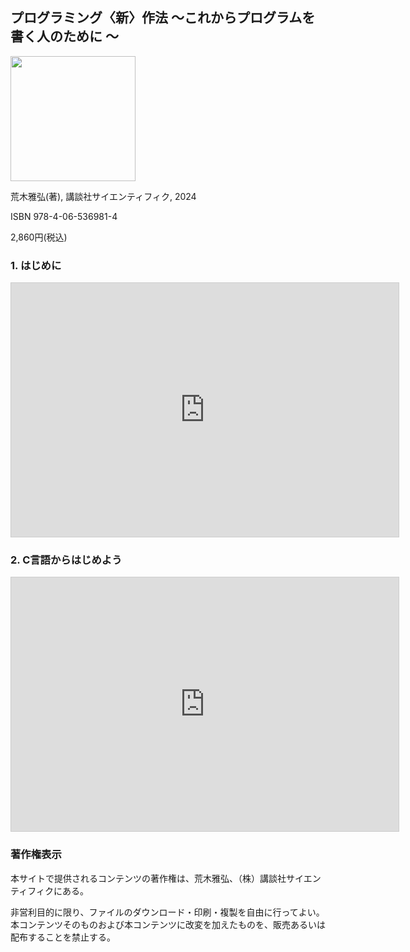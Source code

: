 ## プログラミング〈新〉作法 ～これからプログラムを書く人のために ～

<a href="https://www.kspub.co.jp/book/detail/5369814.html" target="_blank">
<img src="https://www.kspub.co.jp/book/detail/images/9784065369814.jpg" width="200pt"/>
</a>

荒木雅弘(著), 講談社サイエンティフィク, 2024

ISBN 978-4-06-536981-4

2,860円(税込)

### 1. はじめに

<iframe src="https://www.docswell.com/slide/KWW8NX/embed" allowfullscreen="true" class="docswell-iframe" width="620" height="406" style="border: 1px solid #ccc; display: block; margin: 0px auto; padding: 0px; aspect-ratio: 620/406;"></iframe>

### 2. C言語からはじめよう

<iframe src="https://www.docswell.com/slide/5EXJV7/embed" allowfullscreen="true" class="docswell-iframe" width="620" height="406" style="border: 1px solid #ccc; display: block; margin: 0px auto; padding: 0px; aspect-ratio: 620/406;"></iframe>

### 著作権表示

本サイトで提供されるコンテンツの著作権は、荒木雅弘、（株）講談社サイエンティフィクにある。

非営利目的に限り、ファイルのダウンロード・印刷・複製を自由に行ってよい。本コンテンツそのものおよび本コンテンツに改変を加えたものを、販売あるいは配布することを禁止する。
